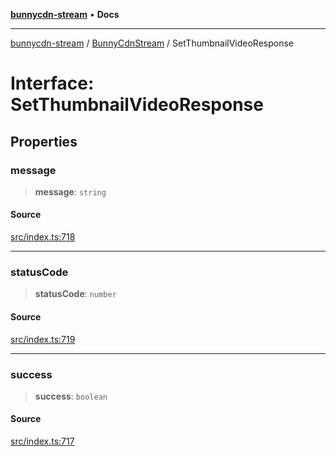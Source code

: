 [**bunnycdn-stream**](../../../README.md) • **Docs**

***

[bunnycdn-stream](../../../globals.md) / [BunnyCdnStream](../README.md) / SetThumbnailVideoResponse

# Interface: SetThumbnailVideoResponse

## Properties

### message

> **message**: `string`

#### Source

[src/index.ts:718](https://github.com/dan-online/bunnycdn-stream/blob/d70c6fd/src/index.ts#L718)

***

### statusCode

> **statusCode**: `number`

#### Source

[src/index.ts:719](https://github.com/dan-online/bunnycdn-stream/blob/d70c6fd/src/index.ts#L719)

***

### success

> **success**: `boolean`

#### Source

[src/index.ts:717](https://github.com/dan-online/bunnycdn-stream/blob/d70c6fd/src/index.ts#L717)
